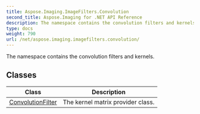 ```yaml
---
title: Aspose.Imaging.ImageFilters.Convolution
second_title: Aspose.Imaging for .NET API Reference
description: The namespace contains the convolution filters and kernels
type: docs
weight: 790
url: /net/aspose.imaging.imagefilters.convolution/
---
```

The namespace contains the convolution filters and kernels.

## Classes

| Class | Description |
| --- | --- |
| [ConvolutionFilter](./convolutionfilter/) | The kernel matrix provider class. |


